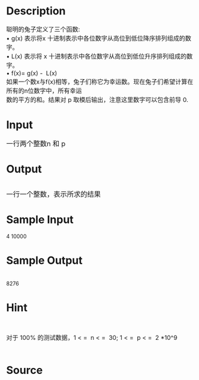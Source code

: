 
# Description

<div class="content"><p><span style="font-size: medium">聪明的兔子定义了三个函数:<br/>
• g(x) 表示将x 十进制表示中各位数字从高位到低位降序排列组成的数字。<br/>
• L(x) 表示将 x 十进制表示中各位数字从高位到低位升序排列组成的数字。<br/>
• f(x)= g(x) -  L(x)<br/>
如果一个数x与f(x)相等，兔子们称它为幸运数。现在兔子们希望计算在所有的n位数字中，所有幸运<br/>
数的平方的和。结果对 p 取模后输出，注意这里数字可以包含前导 0.<br/>
</span></p></div>

# Input

<div class="content"><p><font size="4">一行两个整数n 和 p<br/>
</font></p></div>

# Output

<div class="content"><p><br/>
<font size="4">一行一个整数，表示所求的结果</font></p>
<p></p></div>

# Sample Input

<div class="content"><span class="sampledata">4 10000<br/>
</span></div>

# Sample Output

<div class="content"><span class="sampledata"><br/>
8276</span></div>

# Hint

<div class="content"><p></p><p></p><br/>
<p><span style="font-size: medium">对于 100% 的测试数据，1 &lt; =  n &lt; =  30; 1 &lt; =  p &lt; =  2 *10^9<br/><br/>
</span></p><p></p></div>

# Source

<div class="content"><p><a href="problemset.php?search="></a></p></div>

